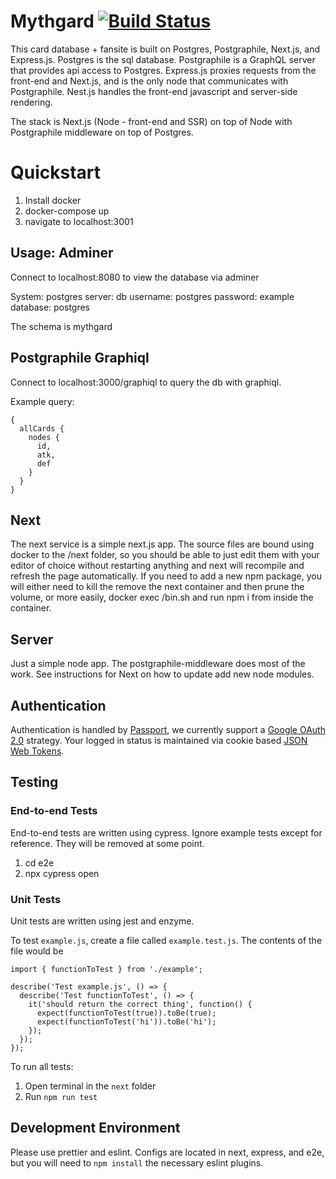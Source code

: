 # Mythgard [![Build Status](https://travis-ci.com/mythgard-hub/mythgard-hub.svg?branch=master)](https://travis-ci.com/mythgard-hub/mythgard-hub)

This card database + fansite is built on Postgres, Postgraphile, Next.js, and Express.js. Postgres is the sql database. Postgraphile is a GraphQL server that provides api access to Postgres. Express.js proxies requests from the front-end and Next.js, and is the only node that communicates with Postgraphile. Nest.js handles the front-end javascript and server-side rendering.

The stack is Next.js (Node - front-end and SSR) on top of Node with Postgraphile middleware on top of Postgres.

# Quickstart

1. Install docker
1. docker-compose up
1. navigate to localhost:3001

## Usage: Adminer

Connect to localhost:8080 to view the database via adminer

System: postgres
server: db
username: postgres
password: example
database: postgres

The schema is mythgard

## Postgraphile Graphiql

Connect to localhost:3000/graphiql to query the db with graphiql.

Example query:

```
{
  allCards {
    nodes {
      id,
      atk,
      def
    }
  }
}
```

## Next

The next service is a simple next.js app. The source files are bound using docker to the /next folder, so you should be able to just edit them with your editor of choice without restarting anything and next will recompile and refresh the page automatically. If you need to add a new npm package, you will either need to kill the remove the next container and then prune the volume, or more easily, docker exec <container-id> /bin.sh and run npm i from inside the container.

## Server

Just a simple node app. The postgraphile-middleware does most of the work. See instructions for Next on how to update add new node modules.

## Authentication

Authentication is handled by [Passport](http://www.passportjs.org/), we currently support a [Google OAuth 2.0](http://www.passportjs.org/docs/google/) strategy. Your logged in status is maintained via cookie based [JSON Web Tokens](https://github.com/auth0/node-jsonwebtoken).

## Testing

### End-to-end Tests

End-to-end tests are written using cypress. Ignore example tests except for reference. They will be removed at some point.

1. cd e2e
1. npx cypress open

### Unit Tests

Unit tests are written using jest and enzyme.

To test `example.js`, create a file called `example.test.js`. The contents of the file would be

```
import { functionToTest } from './example';

describe('Test example.js', () => {
  describe('Test functionToTest', () => {
    it('should return the correct thing', function() {
      expect(functionToTest(true)).toBe(true);
      expect(functionToTest('hi')).toBe('hi');
    });
  });
});

```

To run all tests:

1. Open terminal in the `next` folder
2. Run `npm run test`

## Development Environment

Please use prettier and eslint. Configs are located in next, express, and e2e, but you will need to `npm install` the necessary eslint plugins.
